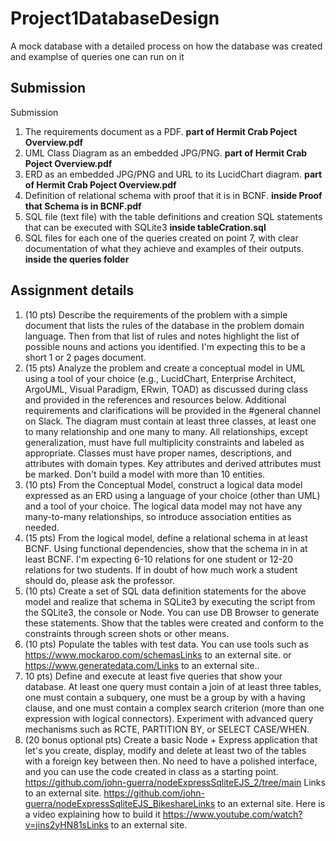 # Project1DatabaseDesign
A mock database with a detailed process on how the database was created and examplse of queries one can run on it
## Submission 
Submission
1. The requirements document as a PDF. **part of Hermit Crab Poject Overview.pdf**
1. UML Class Diagram as an embedded JPG/PNG. **part of Hermit Crab Poject Overview.pdf**
1. ERD as an embedded JPG/PNG and URL to its LucidChart diagram. **part of Hermit Crab Poject Overview.pdf**
1. Definition of relational schema with proof that it is in BCNF. **inside Proof that Schema is in BCNF.pdf**
1. SQL file (text file) with the table definitions and creation SQL statements that can be executed with SQLite3 **inside tableCration.sql**
1. SQL files for each one of the queries created on point 7, with clear documentation of what they achieve and examples of their outputs. **inside the queries folder**
## Assignment details
1. (10 pts) Describe the requirements of the problem with a simple document that lists the rules of the database in the problem domain language. Then from that list of rules and notes highlight the list of possible nouns and actions you identified. I'm expecting this to be a short 1 or 2 pages document.
1. (15 pts) Analyze the problem and create a conceptual model in UML using a tool of your choice (e.g., LucidChart, Enterprise Architect, ArgoUML, Visual Paradigm, ERwin, TOAD) as discussed during class and provided in the references and resources below. Additional requirements and clarifications will be provided in the #general channel on Slack. The diagram must contain at least three classes, at least one to many relationship and one many to many. All relationships, except generalization, must have full multiplicity constraints and labeled as appropriate. Classes must have proper names, descriptions, and attributes with domain types. Key attributes and derived attributes must be marked. Don't build a model with more than 10 entities.
1. (10 pts) From the Conceptual Model, construct a logical data model expressed as an ERD using a language of your choice (other than UML) and a tool of your choice. The logical data model may not have any many-to-many relationships, so introduce association entities as needed.
1. (15 pts) From the logical model, define a relational schema in at least BCNF. Using functional dependencies, show that the schema in in at least BCNF. I'm expecting 6-10 relations for one student or 12-20 relations for two students. If in doubt of how much work a student should do, please ask the professor.
1. (10 pts) Create a set of SQL data definition statements for the above model and realize that schema in SQLite3 by executing the script from the SQLite3, the console or Node. You can use DB Browser to generate these statements. Show that the tables were created and conform to the constraints through screen shots or other means.
1. (10 pts) Populate the tables with test data. You can use tools such as https://www.mockaroo.com/schemasLinks to an external site. or  https://www.generatedata.com/Links to an external site..
1. 10 pts) Define and execute at least five queries that show your database. At least one query must contain a join of at least three tables, one must contain a subquery, one must be a group by with a having clause, and one must contain a complex search criterion (more than one expression with logical connectors). Experiment with advanced query mechanisms such as RCTE, PARTITION BY, or SELECT CASE/WHEN.
1. (20 bonus optional pts) Create a basic Node + Express application that let's you create, display, modify and delete at least two of the tables with a foreign key between then. No need to have a polished interface, and you can use the code created in class as a starting point.
https://github.com/john-guerra/nodeExpressSqliteEJS_2/tree/main  Links to an external site.
https://github.com/john-guerra/nodeExpressSqliteEJS_BikeshareLinks to an external site. 
Here is a video explaining how to build it
https://www.youtube.com/watch?v=jins2yHN81sLinks to an external site.

